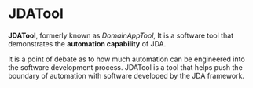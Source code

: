 # JDATool
**JDATool**, formerly known as *DomainAppTool*, It is a software tool that demonstrates the **automation capability** of JDA.

It is a point of debate as to how much automation can be engineered into the software development process. JDATool is a tool that helps push the boundary of automation with software developed by the JDA framework.